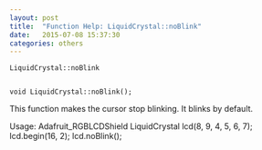 ```yaml
---
layout: post
title:  "Function Help: LiquidCrystal::noBlink"
date:   2015-07-08 15:37:30
categories: others
---
```


	LiquidCrystal::noBlink


	void LiquidCrystal::noBlink();

This function makes the cursor stop blinking. It blinks by default.

Usage:
Adafruit_RGBLCDShield
	LiquidCrystal lcd(8, 9, 4, 5, 6, 7);
	lcd.begin(16, 2);
	lcd.noBlink();



